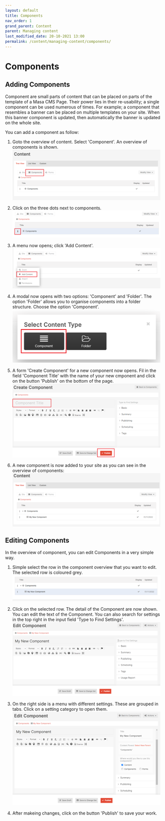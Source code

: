 ```yaml
---
layout: default
title: Components
nav_order: 1
grand_parent: Content
parent: Managing content
last_modified_date: 20-10-2021 13:00
permalink: /content/managing-content/components/
---
```


# Components

## Adding Components
Component are small parts of content that can be placed on parts of the template of a Masa CMS Page. Their power lies in their re-usability; a single component can be used numerous of times. For example; a component that resembles a banner can be placed on multiple templates on your site. When this banner component is updated, then automatically the banner is updated on the whole site.

You can add a component as follow:

1. Goto the overview of content. Select 'Component'. An overview of components is shown.
![](/assets/02_content/03_managing_content/01_components/01_component_overview.png)

2. Click on the three dots next to components. 
![](/assets/02_content/03_managing_content/01_components/02_component_dots.png)

3. A menu now opens; click 'Add Content'.
![](/assets/02_content/03_managing_content/01_components/03_component_add_content.png)

4. A modal now opens with two options: 'Component' and 'Folder'. The option 'Folder' allows you to organise components into a folder structure. Choose the option 'Component'.
![](/assets/02_content/03_managing_content/01_components/04_component_modal.png)

5. A form 'Create Component' for a new component now opens. Fil in the field 'Component Title' with the name of your new cmponent and click on the button 'Publish' on the bottom of the page.
![](/assets/02_content/03_managing_content/01_components/05_component_create.png)

6. A new component is now added to your site as you can see in the overview of components:
![](/assets/02_content/03_managing_content/01_components/06_overview_components_2.png)


## Editing Components
In the overview of component, you can edit Components in a very simple way.

1. Simple select the row in the component overview that you want to edit. The selected row is coloured grey.
![](/assets/02_content/03_managing_content/01_components/07_overview_components_select.png)

2. Click on the selected row. The detail of the Component are now shown. You can edit the text of the Component. You can also search for settings in the top right in the input field 'Type to Find Settings'.
![](/assets/02_content/03_managing_content/01_components/08_overview_component_edit.png)

3. On the right side is a menu with different settings. These are grouped in tabs. Click on a setting category to open them. 
![](/assets/02_content/03_managing_content/01_components/09_component_settings.png)

4. After makeing changes, click on the button 'Publish' to save your work.